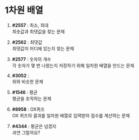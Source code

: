 # 1차원 배열

1. **#2557** : 최소, 최대	  
최솟값과 최댓값을 찾는 문제

2. **#2562** : 최댓값  
최댓값이 어디에 있는지 찾는 문제

3. **#2577** : 숫자의 개수     
각 숫자가 몇 번 나왔는지 저장하기 위해 일차원 배열을 만드는 문제

4. **#3052** :	  
위와 비슷한 문제

5. **#1546** : 평균  
평균을 조작하는 문제

6.	**#8958** : OX퀴즈	  
OX 퀴즈의 결과를 일차원 배열로 입력받아 점수를 계산하는 문제

7.	**#4344** : 평균은 넘겠지	  
과연 그럴까요?
